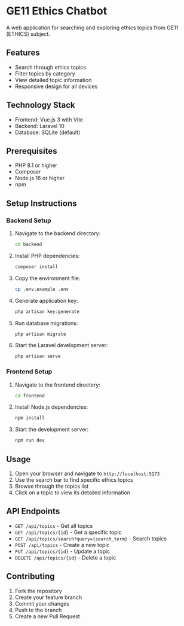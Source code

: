 # GE11 Ethics Chatbot

A web application for searching and exploring ethics topics from GE11 (ETHICS) subject.

## Features

- Search through ethics topics
- Filter topics by category
- View detailed topic information
- Responsive design for all devices

## Technology Stack

- Frontend: Vue.js 3 with Vite
- Backend: Laravel 10
- Database: SQLite (default)

## Prerequisites

- PHP 8.1 or higher
- Composer
- Node.js 16 or higher
- npm

## Setup Instructions

### Backend Setup

1. Navigate to the backend directory:
   ```bash
   cd backend
   ```

2. Install PHP dependencies:
   ```bash
   composer install
   ```

3. Copy the environment file:
   ```bash
   cp .env.example .env
   ```

4. Generate application key:
   ```bash
   php artisan key:generate
   ```

5. Run database migrations:
   ```bash
   php artisan migrate
   ```

6. Start the Laravel development server:
   ```bash
   php artisan serve
   ```

### Frontend Setup

1. Navigate to the frontend directory:
   ```bash
   cd frontend
   ```

2. Install Node.js dependencies:
   ```bash
   npm install
   ```

3. Start the development server:
   ```bash
   npm run dev
   ```

## Usage

1. Open your browser and navigate to `http://localhost:5173`
2. Use the search bar to find specific ethics topics
3. Browse through the topics list
4. Click on a topic to view its detailed information

## API Endpoints

- `GET /api/topics` - Get all topics
- `GET /api/topics/{id}` - Get a specific topic
- `GET /api/topics/search?query={search_term}` - Search topics
- `POST /api/topics` - Create a new topic
- `PUT /api/topics/{id}` - Update a topic
- `DELETE /api/topics/{id}` - Delete a topic

## Contributing

1. Fork the repository
2. Create your feature branch
3. Commit your changes
4. Push to the branch
5. Create a new Pull Request 